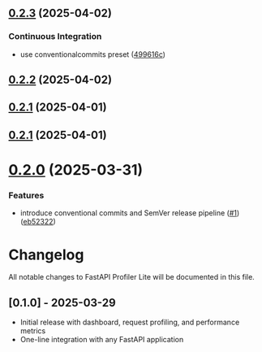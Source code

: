 ## [0.2.3](https://github.com/al91liwo/fastapi-profiler-lite/compare/v0.2.2...v0.2.3) (2025-04-02)


### Continuous Integration

* use conventionalcommits preset ([499616c](https://github.com/al91liwo/fastapi-profiler-lite/commit/499616c56c19dc7d95091012cfc2738b3cd58ce9))

## [0.2.2](https://github.com/al91liwo/fastapi-profiler-lite/compare/v0.2.1...v0.2.2) (2025-04-02)

## [0.2.1](https://github.com/al91liwo/fastapi-profiler-lite/compare/v0.2.0...v0.2.1) (2025-04-01)

## [0.2.1](https://github.com/al91liwo/fastapi-profiler-lite/compare/v0.2.0...v0.2.1) (2025-04-01)

# [0.2.0](https://github.com/al91liwo/fastapi-profiler-lite/compare/v0.1.0...v0.2.0) (2025-03-31)


### Features

* introduce conventional commits  and SemVer release pipeline ([#1](https://github.com/al91liwo/fastapi-profiler-lite/issues/1)) ([eb52322](https://github.com/al91liwo/fastapi-profiler-lite/commit/eb523220b78472139f4f0fa625fe9d26464fa654))

# Changelog

All notable changes to FastAPI Profiler Lite will be documented in this file.

## [0.1.0] - 2025-03-29
- Initial release with dashboard, request profiling, and performance metrics
- One-line integration with any FastAPI application
